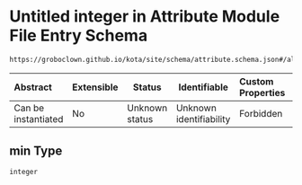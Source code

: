 # Untitled integer in Attribute Module File Entry Schema

```txt
https://groboclown.github.io/kota/site/schema/attribute.schema.json#/allOf/1/oneOf/8/properties/bound/properties/min
```




| Abstract            | Extensible | Status         | Identifiable            | Custom Properties | Additional Properties | Access Restrictions | Defined In                                                                                       |
| :------------------ | ---------- | -------------- | ----------------------- | :---------------- | --------------------- | ------------------- | ------------------------------------------------------------------------------------------------ |
| Can be instantiated | No         | Unknown status | Unknown identifiability | Forbidden         | Allowed               | none                | [attribute.schema.json\*](../../../../docs/bin/out/attribute.schema.json "open original schema") |

## min Type

`integer`
